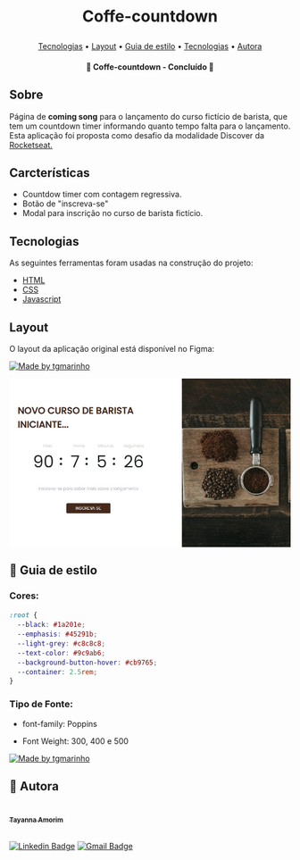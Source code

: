 <h1 align="center">
   <p>Coffe-countdown</p>
</h1>

<p align="center">
 <a href="#tecnologias">Tecnologias</a> •
 <a href="#layout">Layout</a> • 
 <a href="#-guia-de-estilo">Guia de estilo</a> • 
 <a href="#tecnologias">Tecnologias</a> • 
 <a href="#-autora">Autora</a>
</p>

<h4 align="center"> 
	🎉 Coffe-countdown - Concluído  🎉
</h4>

## Sobre
Página de **coming song** para o lançamento do curso fictício de barista, que tem um countdown timer informando quanto tempo falta para o lançamento. Esta aplicação foi proposta como desafio da modalidade Discover da <a href="https://www.rocketseat.com.br/" target="_blank">Rocketseat.</a>

## Carcterísticas

- Countdow timer com contagem regressiva.
- Botão de "inscreva-se"
- Modal para inscrição no curso de barista fictício.

## Tecnologias

As seguintes ferramentas foram usadas na construção do projeto:

- [HTML](https://www.w3schools.com/html/)
- [CSS](https://www.w3schools.com/css/)
- [Javascript](https://www.w3schools.com/js/js_intro.asp/)

## Layout
O layout da aplicação original está disponível no Figma:

<a href="https://www.figma.com/file/oDZqw3v8fem3v3RC7bTKV5/DD-%2F-Countdown/duplicate">
  <img alt="Made by tgmarinho" src="https://img.shields.io/badge/Acessar%20Layout%20-Figma-%2304D361">
</a>

<p style="display: flex; align-items: flex-start; justify-content: left;">
  <img alt="countdown" title="#countdown" src="./assets/countdown.jpg" width="600px">
</p>

## 🎨 Guia de estilo

### Cores:
```css
:root {
  --black: #1a201e;
  --emphasis: #45291b;
  --light-grey: #c8c8c8;
  --text-color: #9c9ab6;
  --background-button-hover: #cb9765;
  --container: 2.5rem;
}
```
### Tipo de Fonte:

- font-family: Poppins 

- Font Weight: 300, 400 e 500

<a href="https://www.figma.com/file/EYimYoWWhNVjDZdc0zv1Vw/DD-Portfolio-Copy?fuid=1100112420700070907">
  <img alt="Made by tgmarinho" src="https://img.shields.io/badge/%20Fonte%20-Google Fonts-%2304D361">
</a>

## 🦸 Autora

<a href="https://www.linkedin.com/in/tayanna-amorim-98161623b/">
 <img style="border-radius: 50%;" src="https://avatars.githubusercontent.com/u/105131804?v=4" width="100px;" alt=""/>
 <br />
 <sub><b>Tayanna Amorim</b></sub></a> <a href="https://www.linkedin.com/in/tayanna-amorim-98161623b/" title="tayanna"></a>
 <br />

<br />

[![Linkedin Badge](https://img.shields.io/badge/-Tayanna-blue?style=flat-square&logo=Linkedin&logoColor=white&link=https://www.linkedin.com/in/tgmarinho/)](https://www.linkedin.com/in/tayanna-amorim-98161623b/) 
[![Gmail Badge](https://img.shields.io/badge/-amorim.tayanna@gmail.com-c14438?style=flat-square&logo=Gmail&logoColor=white&link=mailto:amorim.tayanna@gmail.com)](mailto:amorim.tayanna@gmail.com)
